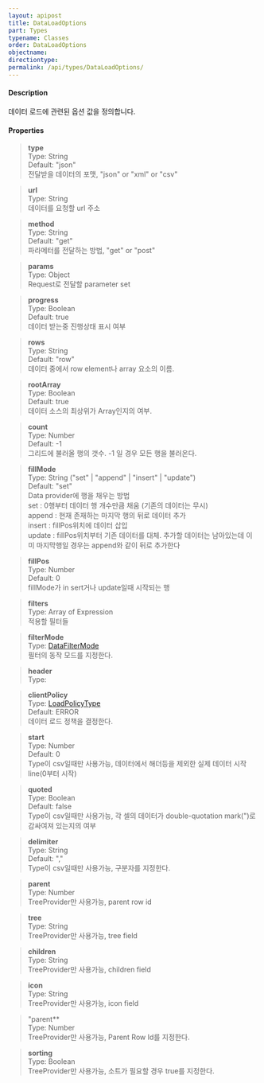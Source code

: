 ```yaml
---
layout: apipost
title: DataLoadOptions
part: Types
typename: Classes
order: DataLoadOptions
objectname: 
directiontype: 
permalink: /api/types/DataLoadOptions/
---
```


#### Description

 데이터 로드에 관련된 옵션 값을 정의합니다. 

#### Properties

> **type**         
> Type: String    
> Default: "json"   
> 전달받을 데이터의 포맷, "json" or "xml" or "csv"    

> **url**          
> Type: String    
> 데이터를 요청할 url 주소         

> **method**       
> Type: String    
> Default: "get"    
> 파라메터를 전달하는 방법, "get" or "post"         

> **params**       
> Type: Object    
> Request로 전달할 parameter set   

> **progress**  
> Type: Boolean   
> Default: true     
> 데이터 받는중 진행상태 표시 여부  

> **rows**         
> Type: String    
> Default: "row"    
> 데이터 중에서 row element나 array 요소의 이름.  

> **rootArray**         
> Type: Boolean   
> Default: true    
> 데이터 소스의 최상위가 Array인지의 여부.  

> **count**   
> Type: Number  
> Default: -1  
> 그리드에 불러올 행의 갯수. -1 일 경우 모든 행을 불러온다.  

> **fillMode**  
> Type: String ("set" \| "append" \| "insert" \| "update")  
> Default: "set"  
> Data provider에 행을 채우는 방법  
> set : 0행부터 데이터 행 개수만큼 채움 (기존의 데이터는 무시)  
> append : 현재 존재하는 마지막 행의 뒤로 데이터 추가  
> insert : fillPos위치에 데이터 삽입  
> update : fillPos위치부터 기존 데이터를 대체. 추가할 데이터는 남아있는데 이미 마지막행일 경우는 append와 같이 뒤로 추가한다   

> **fillPos**  
> Type: Number  
> Default: 0  
> fillMode가 in  sert거나 update일때 시작되는 행  

> **filters**  
> Type: Array of Expression   
> 적용할 필터들  

> **filterMode**  
> Type: [DataFilterMode](/api/types/DataFilterMode)  
> 필터의 동작 모드를 지정한다.  

> **header**  
> Type:   

> **clientPolicy**  
> Type: [LoadPolicyType](/api/types/DataFilterMode)  
> Default: ERROR  
> 데이터 로드 정책을 결정한다.  

> **start**  
> Type: Number  
> Default: 0  
> Type이 csv일때만 사용가능, 데이터에서 해더등을 제외한 실제 데이터 시작 line(0부터 시작)  

> **quoted**  
> Type: Boolean  
> Default: false  
> Type이 csv일때만 사용가능, 각 셀의 데이터가 double-quotation mark(")로 감싸여져 있는지의 여부  

> **delimiter**  
> Type: String  
> Default: ","  
> Type이 csv일때만 사용가능, 구분자를 지정한다.  

> **parent**  
> Type: Number  
> TreeProvider만 사용가능, parent row id  

> **tree**  
> Type: String  
> TreeProvider만 사용가능, tree field  

> **children**   
> Type: String  
> TreeProvider만 사용가능, children field  

> **icon**  
> Type: String  
> TreeProvider만 사용가능, icon field  

> "parent**  
> Type: Number  
> TreeProvider만 사용가능, Parent Row Id를 지정한다.  

> **sorting**  
> Type: Boolean  
> TreeProvider만 사용가능, 소트가 필요할 경우 true를 지정한다.  

